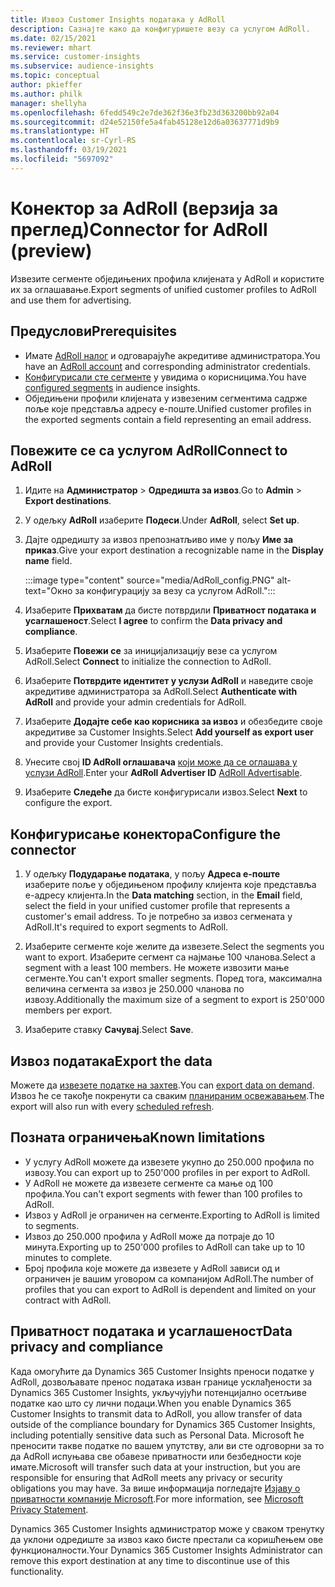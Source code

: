 ```yaml
---
title: Извоз Customer Insights података у AdRoll
description: Сазнајте како да конфигуришете везу са услугом AdRoll.
ms.date: 02/15/2021
ms.reviewer: mhart
ms.service: customer-insights
ms.subservice: audience-insights
ms.topic: conceptual
author: pkieffer
ms.author: philk
manager: shellyha
ms.openlocfilehash: 6fedd549c2e7de362f36e3fb23d363200bb92a04
ms.sourcegitcommit: d24e52150fe5a4fab45128e12d6a03637771d9b9
ms.translationtype: HT
ms.contentlocale: sr-Cyrl-RS
ms.lasthandoff: 03/19/2021
ms.locfileid: "5697092"
---
```

# <a name="connector-for-adroll-preview"></a><span data-ttu-id="245cb-103">Конектор за AdRoll (верзија за преглед)</span><span class="sxs-lookup"><span data-stu-id="245cb-103">Connector for AdRoll (preview)</span></span>

<span data-ttu-id="245cb-104">Извезите сегменте обједињених профила клијената у AdRoll и користите их за оглашавање.</span><span class="sxs-lookup"><span data-stu-id="245cb-104">Export segments of unified customer profiles to AdRoll and use them for advertising.</span></span> 

## <a name="prerequisites"></a><span data-ttu-id="245cb-105">Предуслови</span><span class="sxs-lookup"><span data-stu-id="245cb-105">Prerequisites</span></span>

-   <span data-ttu-id="245cb-106">Имате [AdRoll налог](https://www.adroll.com/) и одговарајуће акредитиве администратора.</span><span class="sxs-lookup"><span data-stu-id="245cb-106">You have an [AdRoll account](https://www.adroll.com/) and corresponding administrator credentials.</span></span>
-   <span data-ttu-id="245cb-107">[Конфигурисали сте сегменте](segments.md) у увидима о корисницима.</span><span class="sxs-lookup"><span data-stu-id="245cb-107">You have [configured segments](segments.md) in audience insights.</span></span>
-   <span data-ttu-id="245cb-108">Обједињени профили клијената у извезеним сегментима садрже поље које представља адресу е-поште.</span><span class="sxs-lookup"><span data-stu-id="245cb-108">Unified customer profiles in the exported segments contain a field representing an email address.</span></span>

## <a name="connect-to-adroll"></a><span data-ttu-id="245cb-109">Повежите се са услугом AdRoll</span><span class="sxs-lookup"><span data-stu-id="245cb-109">Connect to AdRoll</span></span>

1. <span data-ttu-id="245cb-110">Идите на **Администратор** > **Одредишта за извоз**.</span><span class="sxs-lookup"><span data-stu-id="245cb-110">Go to **Admin** > **Export destinations**.</span></span>

1. <span data-ttu-id="245cb-111">У одељку **AdRoll** изаберите **Подеси**.</span><span class="sxs-lookup"><span data-stu-id="245cb-111">Under **AdRoll**, select **Set up**.</span></span>

1. <span data-ttu-id="245cb-112">Дајте одредишту за извоз препознатљиво име у пољу **Име за приказ**.</span><span class="sxs-lookup"><span data-stu-id="245cb-112">Give your export destination a recognizable name in the **Display name** field.</span></span>

   :::image type="content" source="media/AdRoll_config.PNG" alt-text="Окно за конфигурацију за везу са услугом AdRoll.":::

1. <span data-ttu-id="245cb-114">Изаберите **Прихватам** да бисте потврдили **Приватност података и усаглашеност**.</span><span class="sxs-lookup"><span data-stu-id="245cb-114">Select **I agree** to confirm the **Data privacy and compliance**.</span></span>

1. <span data-ttu-id="245cb-115">Изаберите **Повежи се** за иницијализацију везе са услугом AdRoll.</span><span class="sxs-lookup"><span data-stu-id="245cb-115">Select **Connect** to initialize the connection to AdRoll.</span></span>

1. <span data-ttu-id="245cb-116">Изаберите **Потврдите идентитет у услузи AdRoll** и наведите своје акредитиве администратора за AdRoll.</span><span class="sxs-lookup"><span data-stu-id="245cb-116">Select **Authenticate with AdRoll** and provide your admin credentials for AdRoll.</span></span> 

1. <span data-ttu-id="245cb-117">Изаберите **Додајте себе као корисника за извоз** и обезбедите своје акредитиве за Customer Insights.</span><span class="sxs-lookup"><span data-stu-id="245cb-117">Select **Add yourself as export user** and provide your Customer Insights credentials.</span></span>

1. <span data-ttu-id="245cb-118">Унесите свој **ID AdRoll оглашавача** [који може да се оглашава у услузи AdRoll](https://help.adroll.com/hc/en-us/articles/212011838-Advertiser-Profiles).</span><span class="sxs-lookup"><span data-stu-id="245cb-118">Enter your **AdRoll Advertiser ID** [AdRoll Advertisable](https://help.adroll.com/hc/en-us/articles/212011838-Advertiser-Profiles).</span></span>

1. <span data-ttu-id="245cb-119">Изаберите **Следеће** да бисте конфигурисали извоз.</span><span class="sxs-lookup"><span data-stu-id="245cb-119">Select **Next** to configure the export.</span></span>

## <a name="configure-the-connector"></a><span data-ttu-id="245cb-120">Конфигурисање конектора</span><span class="sxs-lookup"><span data-stu-id="245cb-120">Configure the connector</span></span>

1. <span data-ttu-id="245cb-121">У одељку **Подударање података**, у пољу **Адреса е-поште** изаберите поље у обједињеном профилу клијента које представља е-адресу клијента.</span><span class="sxs-lookup"><span data-stu-id="245cb-121">In the **Data matching** section, in the **Email** field, select the field in your unified customer profile that represents a customer's email address.</span></span> <span data-ttu-id="245cb-122">То је потребно за извоз сегмената у AdRoll.</span><span class="sxs-lookup"><span data-stu-id="245cb-122">It's required to export segments to AdRoll.</span></span>

1. <span data-ttu-id="245cb-123">Изаберите сегменте које желите да извезете.</span><span class="sxs-lookup"><span data-stu-id="245cb-123">Select the segments you want to export.</span></span> <span data-ttu-id="245cb-124">Изаберите сегмент са најмање 100 чланова.</span><span class="sxs-lookup"><span data-stu-id="245cb-124">Select a segment with a least 100 members.</span></span> <span data-ttu-id="245cb-125">Не можете извозити мање сегменте.</span><span class="sxs-lookup"><span data-stu-id="245cb-125">You can't export smaller segments.</span></span> <span data-ttu-id="245cb-126">Поред тога, максимална величина сегмента за извоз је 250.000 чланова по извозу.</span><span class="sxs-lookup"><span data-stu-id="245cb-126">Additionally the maximum size of a segment to export is 250'000 members per export.</span></span> 

1. <span data-ttu-id="245cb-127">Изаберите ставку **Сачувај**.</span><span class="sxs-lookup"><span data-stu-id="245cb-127">Select **Save**.</span></span>

## <a name="export-the-data"></a><span data-ttu-id="245cb-128">Извоз података</span><span class="sxs-lookup"><span data-stu-id="245cb-128">Export the data</span></span>

<span data-ttu-id="245cb-129">Можете да [извезете податке на захтев](export-destinations.md).</span><span class="sxs-lookup"><span data-stu-id="245cb-129">You can [export data on demand](export-destinations.md).</span></span> <span data-ttu-id="245cb-130">Извоз ће се такође покренути са сваким [планираним освежавањем](system.md#schedule-tab).</span><span class="sxs-lookup"><span data-stu-id="245cb-130">The export will also run with every [scheduled refresh](system.md#schedule-tab).</span></span>

## <a name="known-limitations"></a><span data-ttu-id="245cb-131">Позната ограничења</span><span class="sxs-lookup"><span data-stu-id="245cb-131">Known limitations</span></span>

- <span data-ttu-id="245cb-132">У услугу AdRoll можете да извезете укупно до 250.000 профила по извозу.</span><span class="sxs-lookup"><span data-stu-id="245cb-132">You can export up to 250'000 profiles in per export to AdRoll.</span></span>
- <span data-ttu-id="245cb-133">У AdRoll не можете да извезете сегменте са мање од 100 профила.</span><span class="sxs-lookup"><span data-stu-id="245cb-133">You can't export segments with fewer than 100 profiles to AdRoll.</span></span> 
- <span data-ttu-id="245cb-134">Извоз у AdRoll је ограничен на сегменте.</span><span class="sxs-lookup"><span data-stu-id="245cb-134">Exporting to AdRoll is limited to segments.</span></span>
- <span data-ttu-id="245cb-135">Извоз до 250.000 профила у AdRoll може да потраје до 10 минута.</span><span class="sxs-lookup"><span data-stu-id="245cb-135">Exporting up to 250'000 profiles to AdRoll can take up to 10 minutes to complete.</span></span> 
- <span data-ttu-id="245cb-136">Број профила које можете да извезете у AdRoll зависи од и ограничен је вашим уговором са компанијом AdRoll.</span><span class="sxs-lookup"><span data-stu-id="245cb-136">The number of profiles that you can export to AdRoll is dependent and limited on your contract with AdRoll.</span></span>

## <a name="data-privacy-and-compliance"></a><span data-ttu-id="245cb-137">Приватност података и усаглашеност</span><span class="sxs-lookup"><span data-stu-id="245cb-137">Data privacy and compliance</span></span>

<span data-ttu-id="245cb-138">Када омогућите да Dynamics 365 Customer Insights преноси податке у AdRoll, дозвољавате пренос података изван границе усклађености за Dynamics 365 Customer Insights, укључујући потенцијално осетљиве податке као што су лични подаци.</span><span class="sxs-lookup"><span data-stu-id="245cb-138">When you enable Dynamics 365 Customer Insights to transmit data to AdRoll, you allow transfer of data outside of the compliance boundary for Dynamics 365 Customer Insights, including potentially sensitive data such as Personal Data.</span></span> <span data-ttu-id="245cb-139">Microsoft ће преносити такве податке по вашем упутству, али ви сте одговорни за то да AdRoll испуњава све обавезе приватности или безбедности које имате.</span><span class="sxs-lookup"><span data-stu-id="245cb-139">Microsoft will transfer such data at your instruction, but you are responsible for ensuring that AdRoll meets any privacy or security obligations you may have.</span></span> <span data-ttu-id="245cb-140">За више информација погледајте [Изјаву о приватности компаније Microsoft](https://go.microsoft.com/fwlink/?linkid=396732).</span><span class="sxs-lookup"><span data-stu-id="245cb-140">For more information, see [Microsoft Privacy Statement](https://go.microsoft.com/fwlink/?linkid=396732).</span></span>

<span data-ttu-id="245cb-141">Dynamics 365 Customer Insights администратор може у сваком тренутку да уклони одредиште за извоз како бисте престали са коришћењем ове функционалности.</span><span class="sxs-lookup"><span data-stu-id="245cb-141">Your Dynamics 365 Customer Insights Administrator can remove this export destination at any time to discontinue use of this functionality.</span></span>
